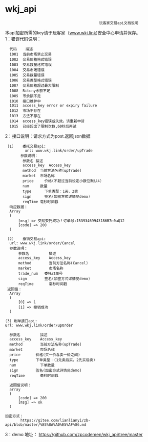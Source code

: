# wkj_api
                                               玩客家交易api文档说明
本api加密所需的key请于玩客家（www.wkj.link)安全中心申请并保存。                                               
1：错误代码说明：
     
      代码	描述
      1001	当前市场禁止交易
      1002	交易价格格式错误
      1003	交易数量格式错误
      1004	交易市场错误
      1005	交易数量错误
      1006	交易类型格式错误
      1007	交易价格超过最大限制
      1008	Bitcny余额不足
      1009	币余额不足
      1010	接口维护中
      1011	access_key error or expiry failure
      1012	市场不存在
      1013	方法不存在
      1014	access_key错误或失效。请重新申请
      1015	已经超出了限制次数,60秒后再试

2：接口说明：请求方式为post.返回json数据
     
     (1)	委托交易api:
             url: www.wkj.link/order/upTrade
           参数说明：
            参数名	描述
            access_key	Access_key
            method	当前方法名称(upTrade)
            market	市场名称
            price	  价格(不超过当前设定小数位默认4)
            num	    数量
            type	  下单类型：1买，2卖
            sign	  签名(加密方式详情见demo)
            reqTime	毫秒时间戳
      响应数据：
      Array
      (
          [msg] => 交易委托成功！订单号:15393469943186B7n0aQ12
          [code] => 200
      )

     (2)	撤销交易api:
      url: www.wkj.link/order/Cancel
      参数说明：
          参数名	      描述
          access_key	Access_key
          method	    当前方法名称(Cancel)
          market	    市场名称
          trade_num	  委托订单号
          sign	      签名(加密方式详情见demo)
          reqTime	    毫秒时间戳
     返回值：
      Array
      (
          [0] => 1
          [1] => 撤销成功
      )

    (3)	刷单接口api:
    url: www.wkj.link/order/upOrder

      参数名	      描述
      access_key	Access_key
      method	    当前方法名称(upTrade)
      market	    市场名称
      price	      价格(买一价与卖一价之间)
      type	      下单类型：(1先卖后买，2先买后卖)
      num	        下单数量
      sign	      签名(加密方式详情见demo)
      reqTime	    毫秒时间戳

      返回值说明：
      array
      (
          [code] => 200
          [msg] => ok
      )

    加密方式：
           https://gitee.com/lianlianyi/zb-api/blob/master/%E5%8A%A0%E5%AF%86.md
  3：demo 地址：
          https://github.com/zpcodemen/wkj_api/tree/master

